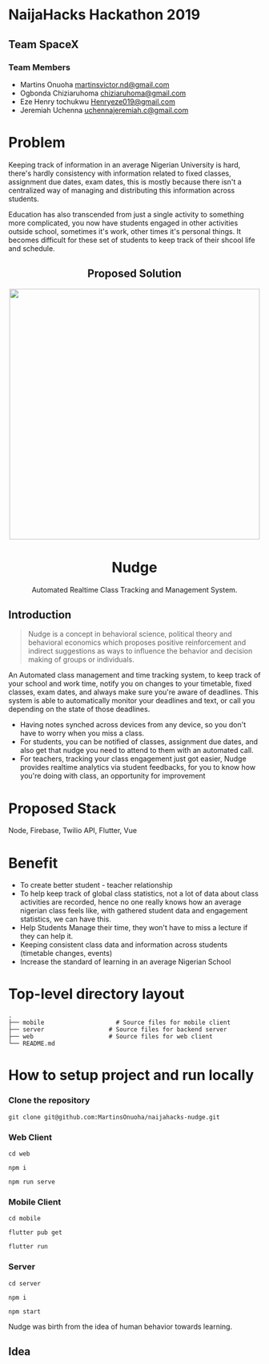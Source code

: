# NaijaHacks Hackathon 2019

## Team SpaceX

### Team Members
- Martins Onuoha martinsvictor.nd@gmail.com
- Ogbonda Chiziaruhoma chiziaruhoma@gmail.com
- Eze Henry tochukwu Henryeze019@gmail.com
- Jeremiah Uchenna uchennajeremiah.c@gmail.com


# Problem
Keeping track of information in an average Nigerian University is hard, there's hardly consistency with information related to fixed classes, assignment due dates, exam dates, this is mostly because there isn't a centralized way of managing and distributing this information across students.
<p>
  Education has also transcended from just a single activity to something more complicated, you now have students engaged in other activities outside school, sometimes it's work, other times it's personal things. It becomes difficult for these set of students to keep track of their shcool life and schedule.
</p>

<div align="center">
  <h2>Proposed Solution</h2>
</div>

<div align="center">
    <img width="500" src="https://github.com/MartinsOnuoha/naijahacks-nudge/blob/day1-intro/designs/nudge.jpeg">
    <h1>Nudge</h1>
    <p align="center">
        <p>Automated Realtime Class Tracking and Management System.</p>
    </p>
</div>

## Introduction
> Nudge is a concept in behavioral science, political theory and behavioral economics which proposes positive reinforcement and indirect suggestions as ways to influence the behavior and decision making of groups or individuals.


An Automated class management and time tracking system, to keep track of your school and work time, notify you on changes to your timetable, fixed classes, exam dates, and always make sure you're aware of deadlines. This system is able to automatically monitor your deadlines and text, or call you depending on the state of those deadlines.

  - Having notes synched across devices from any device, so you don't have to worry when you miss a class.
  - For students, you can be notified of classes, assignment due dates, and also get that nudge you need to attend to them with an automated call.
  - For teachers, tracking your class engagement just got easier, Nudge provides realtime analytics via student feedbacks, for you to know how you're doing with class, an opportunity for improvement


# Proposed Stack

Node, Firebase, Twilio API, Flutter, Vue

# Benefit

- To create better student - teacher relationship
- To help keep track of global class statistics, not a lot of data about class activities are recorded, hence no one really knows how an average nigerian class feels like, with gathered student data and engagement statistics, we can have this.
- Help Students Manage their time, they won't have to miss a lecture if they can help it.
- Keeping consistent class data and information across students (timetable changes, events)
- Increase the standard of learning in an average Nigerian School


# Top-level directory layout

    .
    ├── mobile                    # Source files for mobile client
    ├── server                  # Source files for backend server
    ├── web                     # Source files for web client
    └── README.md


# How to setup project and run locally

### Clone the repository

```
git clone git@github.com:MartinsOnuoha/naijahacks-nudge.git
```

### Web Client
```
cd web
```

```
npm i

```

```
npm run serve
```

### Mobile Client
```
cd mobile
```

```
flutter pub get
```

```
flutter run
```

### Server
```
cd server
```

```
npm i
```

```
npm start
```




Nudge was birth from the idea of human behavior towards learning.

## Idea
